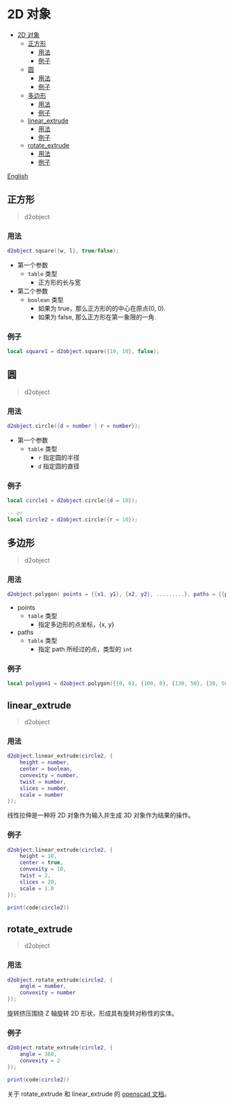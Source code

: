 # 2D 对象

- [2D 对象](#2d-对象)
  - [正方形](#正方形)
    - [用法](#用法)
    - [例子](#例子)
  - [圆](#圆)
    - [用法](#用法-1)
    - [例子](#例子-1)
  - [多边形](#多边形)
    - [用法](#用法-2)
    - [例子](#例子-2)
  - [linear\_extrude](#linear_extrude)
    - [用法](#用法-3)
    - [例子](#例子-3)
  - [rotate\_extrude](#rotate_extrude)
    - [用法](#用法-4)
    - [例子](#例子-4)

[English](./English/d2object.md)

## 正方形

> d2object

### 用法

```lua
d2object.square({w, l}, true/false);
```

- 第一个参数
  - `table` 类型
    - 正方形的长与宽
- 第二个参数
  - `boolean` 类型
    - 如果为 true，那么正方形的的中心在原点(0, 0).
    - 如果为 false, 那么正方形在第一象限的一角.

### 例子

```lua
local square1 = d2object.square({10, 10}, false);
```

## 圆

> d2object

### 用法

```lua
d2object.circle({d = number | r = number});
```

- 第一个参数
  - `table` 类型
    - `r` 指定圆的半径
    - `d` 指定圆的直径

### 例子

```lua
local circle1 = d2object.circle({d = 10});

-- or
local circle2 = d2object.circle({r = 10});
```

## 多边形

> d2object

### 用法

```lua
d2object.polygon( points = {{x1, y1}, {x2, y2}, .........}, paths = {{p1, p2, p3}, {p1, p2, p4}, .............});
```

- points
  - `table` 类型
    - 指定多边形的点坐标，{x, y}
- paths
  - `table` 类型
    - 指定 path 所经过的点，类型的 `int`

### 例子

```lua
local polygon1 = d2object.polygon({{0, 0}, {100, 0}, {130, 50}, {30, 50}}, {{0, 1, 2, 3}, {2, 3}, {1}});
```

## linear_extrude

> d2object

### 用法

```lua
d2object.linear_extrude(circle2, {
    height = number,
    center = boolean,
    convexity = number,
    twist = number,
    slices = number,
    scale = number
});
```

线性拉伸是一种将 2D 对象作为输入并生成 3D 对象作为结果的操作。

### 例子

```lua
d2object.linear_extrude(circle2, {
    height = 10,
    center = true,
    convexity = 10,
    twist = 2,
    slices = 20,
    scale = 1.0
});

print(code(circle2))
```

## rotate_extrude

> d2object

### 用法

```lua
d2object.rotate_extrude(circle2, {
    angle = number,
    convexity = number
});
```

旋转挤压围绕 Z 轴旋转 2D 形状，形成具有旋转对称性的实体。

### 例子

```lua
d2object.rotate_extrude(circle2, {
    angle = 360,
    convexity = 2
});

print(code(circle2))
```

关于 rotate_extrude 和 linear_extrude 的 [openscad 文档](https://en.wikibooks.org/wiki/OpenSCAD_User_Manual/Using_the_2D_Subsystem#linear_extrude)。
